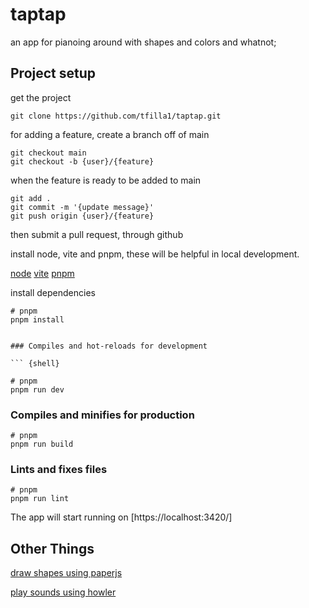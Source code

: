 # taptap

an app for pianoing around with shapes and colors and whatnot;


## Project setup

get the project

```{shell}
git clone https://github.com/tfilla1/taptap.git
```

for adding a feature, create a branch off of main

```{shell}
git checkout main
git checkout -b {user}/{feature}
```

when the feature is ready to be added to main

```{shell}
git add .
git commit -m '{update message}'
git push origin {user}/{feature}
```

then submit a pull request, through github

install node, vite and pnpm, these will be helpful in local development.

[node](https://nodejs.org/)
[vite](https://vitejs.org/)
[pnpm](https://pnpm.io/)

install dependencies

``` {shell}
# pnpm
pnpm install


### Compiles and hot-reloads for development

``` {shell}

# pnpm 
pnpm run dev
```

### Compiles and minifies for production

```{shell}
# pnpm 
pnpm run build
```

### Lints and fixes files

```{shell}
# pnpm 
pnpm run lint
```

The app will start running on [https://localhost:3420/]


## Other Things

[draw shapes using paperjs](http://paperjs.org/)

[play sounds using howler](https://howlerjs.com/)

